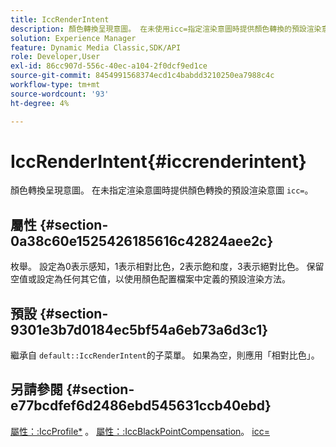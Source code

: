 ```yaml
---
title: IccRenderIntent
description: 顏色轉換呈現意圖。 在未使用icc=指定渲染意圖時提供顏色轉換的預設渲染意圖。
solution: Experience Manager
feature: Dynamic Media Classic,SDK/API
role: Developer,User
exl-id: 86cc907d-556c-40ec-a104-2f0dcf9ed1ce
source-git-commit: 8454991568374ecd1c4babdd3210250ea7988c4c
workflow-type: tm+mt
source-wordcount: '93'
ht-degree: 4%

---
```


# IccRenderIntent{#iccrenderintent}

顏色轉換呈現意圖。 在未指定渲染意圖時提供顏色轉換的預設渲染意圖 `icc=`。

## 屬性 {#section-0a38c60e1525426185616c42824aee2c}

枚舉。 設定為0表示感知，1表示相對比色，2表示飽和度，3表示絕對比色。 保留空值或設定為任何其它值，以使用顏色配置檔案中定義的預設渲染方法。

## 預設 {#section-9301e3b7d0184ec5bf54a6eb73a6d3c1}

繼承自 `default::IccRenderIntent`的子菜單。 如果為空，則應用「相對比色」。

## 另請參閱 {#section-e77bcdfef6d2486ebd545631ccb40ebd}

[屬性：:IccProfile*](../../../../../ir-api/material-cat/image-rendering-api-ref/c-ir-material-catalog/c-ir-attributes-reference/r-ir-iccprofilecmyk.md#reference-55aead2d924847ffbd1be4c46add7127) 。 [屬性：:IccBlackPointCompensation](../../../../../ir-api/material-cat/image-rendering-api-ref/c-ir-material-catalog/c-ir-attributes-reference/r-ir-iccblackpointcompensation.md#reference-d939b0cdf6564baaa88deb1059e3b7f0)。 [icc=](../../../../../ir-api/http-protocol/image-rendering-api-ref/c-ir-http-protocol-ref/c-ir-http-protocol-command-reference/r-ir-icc.md#reference-86a2fff3cef24982ad2063d977a16e06)
